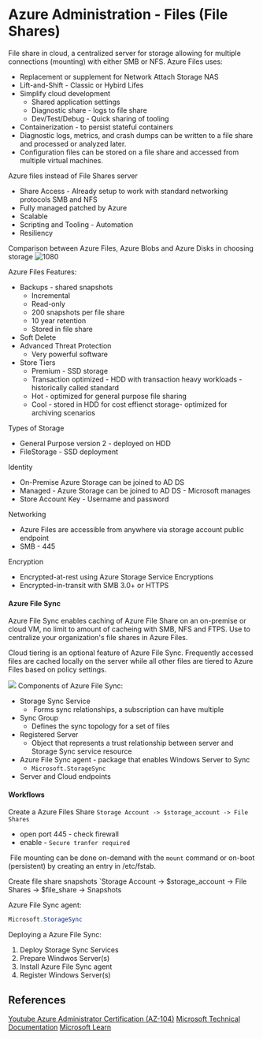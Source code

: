 #  Azure Administration - Files (File Shares)

File share in cloud, a centralized server for storage allowing for multiple connections (mounting) with either SMB or NFS. Azure Files uses:
- Replacement or supplement for Network Attach Storage NAS
- Lift-and-Shift - Classic or Hybird Lifes
- Simplify cloud development
	- Shared application settings
	- Diagnostic share - logs to file share
	- Dev/Test/Debug - Quick sharing of tooling
- Containerization - to persist stateful containers
- Diagnostic logs, metrics, and crash dumps can be written to a file share and processed or analyzed later.
- Configuration files can be stored on a file share and accessed from multiple virtual machines.

Azure files instead of File Shares server
- Share Access - Already setup to work with standard networking protocols SMB and NFS
- Fully managed patched by Azure
- Scalable
- Scripting and Tooling - Automation
- Resiliency 

Comparison between Azure Files, Azure Blobs and Azure Disks in choosing storage
![1080](azurecomparefilesblobsanddisks.png)

Azure Files Features:
- Backups - shared snapshots
	- Incremental
	- Read-only
	- 200 snapshots per file share
	- 10 year retention
	- Stored in file share
- Soft Delete
- Advanced Threat Protection
	- Very powerful software
- Store Tiers
	- Premium - SSD storage
	- Transaction optimized - HDD with transaction heavy workloads - historically called standard
	- Hot - optimized for general purpose file sharing 
	- Cool - stored in HDD for cost effienct storage- optimized for archiving scenarios

Types of Storage
- General Purpose version 2 - deployed on HDD
- FileStorage - SSD deployment

Identity
- On-Premise Azure Storage can be joined to AD DS
- Managed - Azure Storage can be joined to AD DS - Microsoft manages
- Store Account Key - Username and password 

Networking 
- Azure Files are accessible from anywhere via storage account public endpoint
- SMB - 445 

 Encryption
 - Encrypted-at-rest using Azure Storage Service Encryptions
 - Encrypted-in-transit with SMB 3.0+ or HTTPS

#### Azure File Sync

Azure File Sync enables caching of Azure File Share on an on-premise or cloud VM, no limit to amount of cacheing with SMB, NFS and FTPS. Use to centralize your organization's file shares in Azure Files.

Cloud tiering is an optional feature of Azure File Sync. Frequently accessed files are cached locally on the server while all other files are tiered to Azure Files based on policy settings.

![](azurefilesynccomponents.png)
Components of Azure File Sync:
- Storage Sync Service
	-  Forms sync relationships, a subscription can have multiple
- Sync Group 
	- Defines the sync topology for a set of files
- Registered Server
	- Object that represents a trust relationship between server and Storage Sync service resource
- Azure File Sync agent - package that enables Windows Server to Sync
	- `Microsoft.StorageSync`
- Server and Cloud endpoints


#### Workflows

Create a Azure Files Share
`Storage Account -> $storage_account -> File Shares`
- open port 445 - check firewall
- enable - `Secure tranfer required`

 File mounting can be done on-demand with the `mount` command or on-boot (persistent) by creating an entry in /etc/fstab.

Create file share snapshots
`Storage Account -> $storage_account -> File Shares -> $file_share -> Snapshots

Azure File Sync agent:
```powershell
Microsoft.StorageSync
```

Deploying a Azure File Sync:
1. Deploy Storage Sync Services
2. Prepare Windwos Server(s)
3. Install Azure File Sync agent
4. Register Windows Server(s)

## References

[Youtube Azure Administrator Certification (AZ-104)](https://www.youtube.com/watch?v=10PbGbTUSAg)
[Microsoft Technical Documentation](https://learn.microsoft.com/en-us/docs/)
[Microsoft Learn](https://learn.microsoft.com/en-us/)
